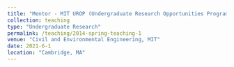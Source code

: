 ```yaml
---
title: "Mentor - MIT UROP (Undergraduate Research Opportunities Program)"
collection: teaching
type: "Undergraduate Research"
permalink: /teaching/2014-spring-teaching-1
venue: "Civil and Environmental Engineering, MIT"
date: 2021-6-1
location: "Cambridge, MA"
---
```

